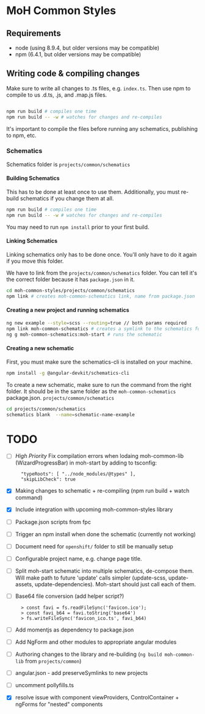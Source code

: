 # MoH Common Styles

## Requirements

* node (using 8.9.4, but older versions may be compatible)
* npm (6.4.1, but older versions may be compatible)


## Writing code & compiling changes

Make sure to write all changes to .ts files, e.g. `index.ts`.  Then use npm to compile to us .d.ts, .js, and .map.js files.

```bash

npm run build # compiles one time
npm run build -- -w # watches for changes and re-compiles
```

It's important to compile the files before running any schematics, publishing to npm, etc.

### Schematics

Schematics folder is `projects/common/schematics`

#### Building Schematics

This has to be done at least once to use them.  Additionally, you must re-build schematics if you change them at all.

```bash
npm run build # compiles one time
npm run build -- -w # watches for changes and re-compiles
```

You may need to run `npm install` prior to your first build.

#### Linking Schematics

Linking schematics only has to be done once. You'll only have to do it again if you move this folder.


We have to link from the `projects/common/schematics` folder. You can tell it's the correct folder because it has `package.json` in it.

```bash
cd moh-common-styles/projects/common/schematics
npm link # creates moh-common-schematics link, name from package.json
```



#### Creating a new project and running schematics

```bash
ng new example --style=scss --routing=true // both params required
npm link moh-common-schematics # creates a symlink to the schematics folder above
ng g moh-common-schematics:moh-start # runs the schematic
```


#### Creating a new schematic

First, you must make sure the schematics-cli is installed on your machine.

```bash
npm install -g @angular-devkit/schematics-cli
```

To create a new schematic, make sure to run the command from the right folder.  It should be in the same folder as the `moh-common-schematics` package.json. `projects/common/schematics`

```bash
cd projects/common/schematics
schematics blank  --name=schematic-name-example
```

# TODO

- [ ] *High Priority* Fix compilation errors when lodaing moh-common-lib (WizardProgressBar) in moh-start by adding to tsconfig:

        "typeRoots": [ "../node_modules/@types" ],
        "skipLibCheck": true
        
- [x] Making changes to schematic + re-compiling (npm run build + watch command)
- [x] Include integration with upcoming moh-common-styles library
- [ ] Package.json scripts from fpc
- [ ] Trigger an npm install when done the schematic (currently not working)
- [ ] Document need for `openshift/` folder to still be manually setup
- [ ] Configurable project name, e.g. change page title.
- [ ] Split moh-start schematic into multiple schematics, de-compose them. Will make path to future 'update' calls simpler (update-scss, update-assets, update-dependencies). Moh-start should just call each of them.
- [ ] Base64 file conversion (add helper script?)

        > const favi = fs.readFileSync('favicon.ico');
        > const favi_b64 = favi.toString('base64')
        > fs.writeFileSync('favicon_ico.ts', favi_b64)

- [ ] Add momentjs as dependency to package.json
- [ ] Add NgForm and other modules to appropriate angular modules
- [ ] Authoring changes to the library and re-building (`ng build moh-common-lib` from `projects/common`)
- [ ] angular.json - add preserveSymlinks to new projects
- [ ] uncomment pollyfills.ts
- [x] resolve issue with component viewProviders, ControlContainer + ngForms for "nested" components
